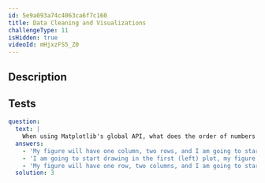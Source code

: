 ```yaml
---
id: 5e9a093a74c4063ca6f7c160
title: Data Cleaning and Visualizations
challengeType: 11
isHidden: true
videoId: mHjxzFS5_Z0
---
```


## Description
<section id='description'>
</section>

## Tests
<section id='tests'>

```yml
question:
  text: |
    When using Matplotlib's global API, what does the order of numbers mean here?: `plt.subplot(1, 2, 1)`
  answers:
    - 'My figure will have one column, two rows, and I am going to start drawing in the first (left) plot.'
    - 'I am going to start drawing in the first (left) plot, my figure will have two rows, and my figure will have one column.'
    - 'My figure will have one row, two columns, and I am going to start drawing in the first (left) plot.'
  solution: 3
```

</section>
